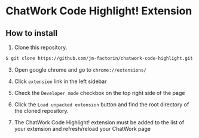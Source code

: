 ChatWork Code Highlight! Extension
==============================

## How to install

1. Clone this repository.

 ```bash
 $ git clone https://github.com/jm-factorin/chatwork-code-highlight.git
 ```
 
3. Open google chrome and go to `chrome://extensions/`

4. Click `extension` link in the left sidebar

5. Check the `Developer mode` checkbox on the top right side of the page

6. Click the `Load unpacked extension` button and find the root directory of the cloned repository.

7. The ChatWork Code Highlight! extension must be added to the list of your extension and refresh/reload your ChatWork page
